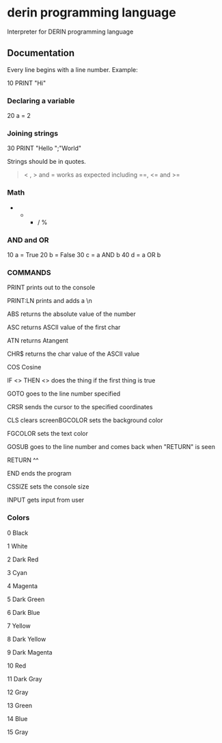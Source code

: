 # derin programming language
Interpreter for DERIN programming language


## Documentation

Every line begins with a line number.
Example:

10 PRINT "Hi"




### Declaring a variable

20 a = 2



### Joining strings

30 PRINT "Hello ";"World"



Strings should be in quotes.



> < , > and = works as expected including ==, <= and >=




### Math
+ - * / %



### AND and OR 



10 a = True
20 b = False
30 c = a AND b
40 d = a OR b




### COMMANDS


PRINT         prints out to the console

PRINT:LN   prints and adds a \n

ABS              returns the absolute value of the number

ASC              returns ASCII value of the first char

ATN              returns Atangent

CHR$            returns the char value of the ASCII value

COS              Cosine

IF <> THEN <>     does the thing if the first thing is true

GOTO            goes to the line number specified

CRSR            sends the cursor to the specified coordinates

CLS               clears screenBGCOLOR    sets the background color

FGCOLOR    sets the text color

GOSUB         goes to the line number and comes back when "RETURN" is seen

RETURN        ^^

END               ends the program

CSSIZE          sets the console size

INPUT             gets input from user


### Colors

0 Black

1 White

2 Dark Red

3 Cyan

4 Magenta

5 Dark Green

6 Dark Blue

7 Yellow

8 Dark Yellow

9 Dark Magenta

10 Red

11 Dark Gray

12 Gray

13 Green

14 Blue

15 Gray

